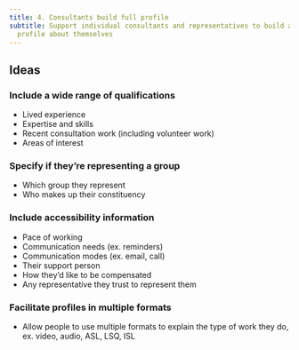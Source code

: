 ```yaml
---
title: 4. Consultants build full profile
subtitle: Support individual consultants and representatives to build a full
  profile about themselves
---
```

## Ideas

### Include a wide range of qualifications

* Lived experience
* Expertise and skills
* Recent consultation work (including volunteer work)
* Areas of interest

### Specify if they’re representing a group

* Which group they represent 
* Who makes up their constituency

### Include accessibility information

* Pace of working
* Communication needs (ex. reminders)
* Communication modes (ex. email, call)
* Their support person
* How they’d like to be compensated
* Any representative they trust to represent them

### Facilitate profiles in multiple formats

* Allow people to use multiple formats to explain the type of work they do, ex. video, audio, ASL, LSQ, ISL